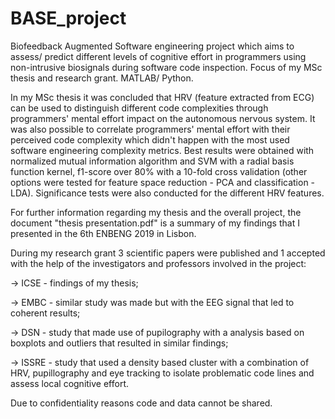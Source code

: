 # BASE_project
Biofeedback Augmented Software engineering project which aims to assess/ predict different levels of cognitive effort in programmers using non-intrusive biosignals during software code inspection. Focus of my MSc thesis and research grant. MATLAB/ Python.

In my MSc thesis it was concluded that HRV (feature extracted from ECG) can be used to distinguish different code complexities through programmers' mental effort impact on the autonomous nervous system.
It was also possible to correlate programmers' mental effort with their perceived code complexity which didn't happen with the most used software engineering complexity metrics.
Best results were obtained with normalized mutual information algorithm and SVM with a radial basis function kernel, f1-score over 80% with a 10-fold cross validation (other options were tested for feature space reduction - PCA and classification - LDA). 
Significance tests were also conducted for the different HRV features.

For further information regarding my thesis and the overall project, the document "thesis presentation.pdf" is a summary of my findings that I presented in the 6th ENBENG 2019 in Lisbon.


During my research grant 3 scientific papers were published and 1 accepted with the help of the investigators and professors involved in the project:

-> ICSE - findings of my thesis;

-> EMBC - similar study was made but with the EEG signal that led to coherent results;

-> DSN - study that made use of pupilography with a analysis based on boxplots and outliers that resulted in similar findings;

-> ISSRE - study that used a density based cluster with a combination of HRV, pupillography and eye tracking to isolate problematic code lines and assess local cognitive effort.


Due to confidentiality reasons code and data cannot be shared.
